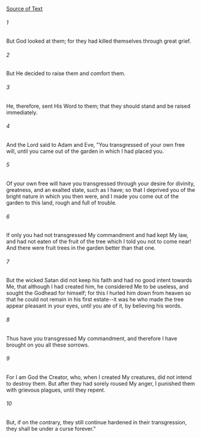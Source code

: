 [Source of Text](https://github.com/scrollmapper/bible_databases_deuterocanonical)

###### 1
But God looked at them; for they had killed themselves through great
grief.

###### 2
But He decided to raise them and comfort them.

###### 3
He, therefore, sent His Word to them; that they should stand and be
raised immediately.

###### 4
And the Lord said to Adam and Eve, "You transgressed of your own free
will, until you came out of the garden in which I had placed you.

###### 5
Of your own free will have you transgressed through your desire for
divinity, greatness, and an exalted state, such as I have; so that I
deprived you of the bright nature in which you then were, and I made
you come out of the garden to this land, rough and full of trouble.

###### 6
If only you had not transgressed My commandment and had kept My law,
and had not eaten of the fruit of the tree which I told you not to come
near!  And there were fruit trees in the garden better than that one.

###### 7
But the wicked Satan did not keep his faith and had no good intent
towards Me, that although I had created him, he considered Me to be
useless, and sought the Godhead for himself; for this I hurled him down
from heaven so that he could not remain in his first estate--it was he
who made the tree appear pleasant in your eyes, until you ate of it, by
believing his words.

###### 8
Thus have you transgressed My commandment, and therefore I have
brought on you all these sorrows.

###### 9
For I am God the Creator, who, when I created My creatures, did not
intend to destroy them.  But after they had sorely roused My anger, I
punished them with grievous plagues, until they repent.

###### 10
But, if on the contrary, they still continue hardened in their
transgression, they shall be under a curse forever."